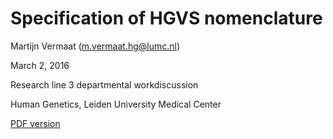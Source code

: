 # Specification of HGVS nomenclature

Martijn Vermaat (m.vermaat.hg@lumc.nl)

March 2, 2016

Research line 3 departmental workdiscussion

Human Genetics, Leiden University Medical Center

[PDF version](https://github.com/martijnvermaat/hgvs-spec-presentation/releases/download/2016-03-02-lumc/slides.pdf)
